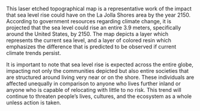 This laser etched topographical map is a representative work of the impact that sea level rise could have on the La Jolla Shores area by the year 2150. According to government resources regarding climate change, it is projected that the sea level could rise an entire 3.9 meters, specifically around the United States, by 2150.
The map depicts a layer which represents the current sea level, and a layer of colored resin which emphasizes the difference that is predicted to be observed if current climate trends persist.

It is important to note that sea level rise is expected across the entire globe, impacting not only the communities depicted but also entire societies that are structured around living very near or on the shore. These individuals are affected unequally in comparison to anyone who lives further inland or anyone who is capable of relocating with little to no risk. This trend will continue to threaten people’s lives, cultures, and the ecosystem as a whole unless action is taken.
